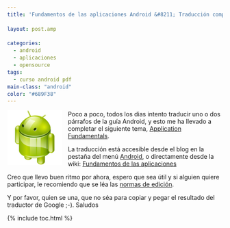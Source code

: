 ```yaml
---
title: 'Fundamentos de las aplicaciones Android &#8211; Traducción completa'

layout: post.amp

categories:
  - android
  - aplicaciones
  - opensource
tags:
  - curso android pdf
main-class: "android"
color: "#689F38"
---
```

<img border="0" src="/assets/img/2013/07/iconoAndroid.png" style="clear:left; float:left;margin-right:1em; margin-bottom:1em" />

Poco a poco, todos los dias intento traducir uno o dos párrafos de la guía Android, y esto me ha llevado a completar el siguiente tema, [Application Fundamentals][1].

La traducción está accesible desde el blog en la pestaña del menú [Android][2], o directamente desde la wiki: [Fundamentos de las aplicaciones][3]

Creo que llevo buen ritmo por ahora, espero que sea útil y si alguien quiere participar, le recomiendo que se léa las [normas de edición][4].

Y por favor, quien se una, que no séa para copiar y pegar el resultado del traductor de Google ;-). Saludos</p> </p> </p> </p></p>



 [1]: http://developer.android.com/guide/topics/fundamentals.html
 [2]: http://bashyc.blogspot.com/p/guia-de-desarrollo-android.html
 [3]: http://devgui-android-es.netii.net/index.php/Fundamentos_de_las_aplicaciones
 [4]: http://devgui-android-es.netii.net/index.php/Nomas_de_edici%C3%B3n

{% include toc.html %}
